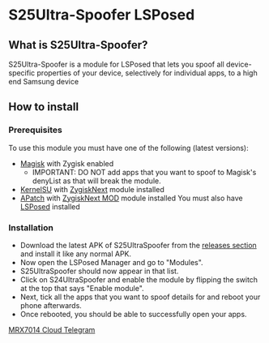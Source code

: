 # S25Ultra-Spoofer LSPosed

## What is S25Ultra-Spoofer?
S25Ultra-Spoofer is a module for LSPosed that lets you spoof all device-specific properties of your device, selectively for individual apps, to a high end Samsung device

## How to install
### Prerequisites
To use this module you must have one of the following (latest versions):
- [Magisk](https://github.com/topjohnwu/Magisk) with Zygisk enabled
    - IMPORTANT: DO NOT add apps that you want to spoof to Magisk's denyList as that will break the module.
- [KernelSU](https://github.com/tiann/KernelSU) with [ZygiskNext](https://github.com/Dr-TSNG/ZygiskNext) module installed
- [APatch](https://github.com/bmax121/APatch) with [ZygiskNext MOD](https://github.com/Yervant7/ZygiskNext) module installed
You must also have [LSPosed](https://github.com/mywalkb/LSPosed_mod) installed

### Installation
- Download the latest APK of S25UltraSpoofer from the [releases section](https://github.com/mrx7014/S25Ultra-Spoofer_LSPosed/releases) and install it like any normal APK.
- Now open the LSPosed Manager and go to "Modules".
- S25UltraSpoofer should now appear in that list.
- Click on S24UltraSpoofer and enable the module by flipping the switch at the top that says "Enable module".
- Next, tick all the apps that you want to spoof details for and reboot your phone afterwards.
- Once rebooted, you should be able to successfully open your apps.

[MRX7014 Cloud Telegram](https://t.me/mrx7014cloud)
